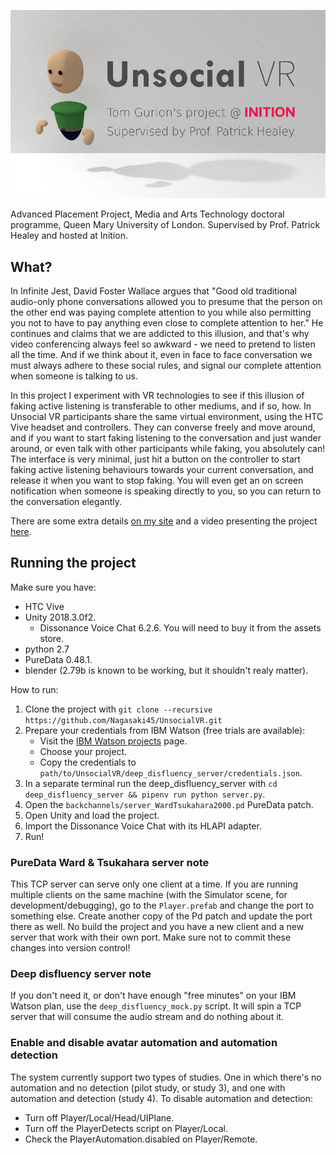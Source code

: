 ![logo](logo.png)

Advanced Placement Project, Media and Arts Technology doctoral programme, Queen Mary University of London. Supervised by Prof. Patrick Healey and hosted at Inition.

## What?

In Infinite Jest, David Foster Wallace argues that "Good old traditional audio-only phone conversations allowed you to presume that the person on the other end was paying complete attention to you while also permitting you not to have to pay anything even close to complete attention to her." He continues and claims that we are addicted to this illusion, and that's why video conferencing always feel so awkward - we need to pretend to listen all the time. And if we think about it, even in face to face conversation we must always adhere to these social rules, and signal our complete attention when someone is talking to us.

In this project I experiment with VR technologies to see if this illusion of faking active listening is transferable to other mediums, and if so, how. In Unsocial VR participants share the same virtual environment, using the HTC Vive headset and controllers. They can converse freely and move around, and if you want to start faking listening to the conversation and just wander around, or even talk with other participants while faking, you absolutely can! The interface is very minimal, just hit a button on the controller to start faking active listening behaviours towards your current conversation, and release it when you want to stop faking. You will even get an on screen notification when someone is speaking directly to you, so you can return to the conversation elegantly.

There are some extra details [on my site](http://www.tomgurion.me/unsocial-vr.html) and a video presenting the project [here](https://youtu.be/tqbtOL5R4fw).

## Running the project

Make sure you have:

- HTC Vive
- Unity 2018.3.0f2.
  - Dissonance Voice Chat 6.2.6. You will need to buy it from the assets store.
- python 2.7
- PureData 0.48.1.
- blender (2.79b is known to be working, but it shouldn't realy matter).

How to run:

1. Clone the project with `git clone --recursive https://github.com/Nagasaki45/UnsocialVR.git`
1. Prepare your credentials from IBM Watson (free trials are available):
    - Visit the [IBM Watson projects](https://console.bluemix.net/developer/watson/projects) page.
    - Choose your project.
    - Copy the credentials to `path/to/UnsocialVR/deep_disfluency_server/credentials.json`.
1. In a separate terminal run the deep_disfluency_server with `cd deep_disfluency_server && pipenv run python server.py`.
1. Open the `backchannels/server_WardTsukahara2000.pd` PureData patch.
1. Open Unity and load the project.
1. Import the Dissonance Voice Chat with its HLAPI adapter.
1. Run!

### PureData Ward & Tsukahara server note

This TCP server can serve only one client at a time. If you are running multiple clients on the same machine (with the Simulator scene, for development/debugging), go to the `Player.prefab` and change the port to something else. Create another copy of the Pd patch and update the port there as well. No build the project and you have a new client and a new server that work with their own port. Make sure not to commit these changes into version control!

### Deep disfluency server note

If you don't need it, or don't have enough "free minutes" on your IBM Watson plan, use the `deep_disfluency_mock.py` script. It will spin a TCP server that will consume the audio stream and do nothing about it.

### Enable and disable avatar automation and automation detection

The system currently support two types of studies. One in which there's no automation and no detection (pilot study, or study 3), and one with automation and detection (study 4). To disable automation and detection:

- Turn off Player/Local/Head/UIPlane.
- Turn off the PlayerDetects script on Player/Local.
- Check the PlayerAutomation.disabled on Player/Remote.
